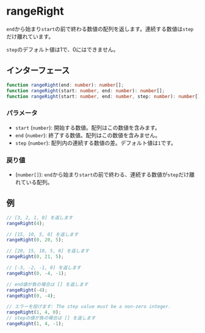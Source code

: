 # rangeRight

`end`から始まり`start`の前で終わる数値の配列を返します。連続する数値は`step`だけ離れています。

`step`のデフォルト値は1で、0にはできません。

## インターフェース

```typescript
function rangeRight(end: number): number[];
function rangeRight(start: number, end: number): number[];
function rangeRight(start: number, end: number, step: number): number[];
```

### パラメータ

- `start` (`number`): 開始する数値。配列はこの数値を含みます。
- `end` (`number`): 終了する数値。配列はこの数値を含みません。
- `step` (`number`): 配列内の連続する数値の差。デフォルト値は`1`です。

### 戻り値

- (`number[]`): `end`から始まり`start`の前で終わる、連続する数値が`step`だけ離れている配列。

## 例

```typescript
// [3, 2, 1, 0] を返します
rangeRight(4);

// [15, 10, 5, 0] を返します
rangeRight(0, 20, 5);

// [20, 15, 10, 5, 0] を返します
rangeRight(0, 21, 5);

// [-3, -2, -1, 0] を返します
rangeRight(0, -4, -1);

// end値が負の場合は [] を返します
rangeRight(-4);
rangeRight(0, -4);

// エラーを投げます: The step value must be a non-zero integer.
rangeRight(1, 4, 0);
// stepの値が負の場合は [] を返します
rangeRight(1, 4, -1);
```
